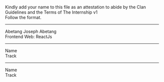 Kindly add your name to this file as an attestation to abide by the Clan Guidelines and the Terms of The Internship v1
<br/> Follow the format.<br/> 
___
Abetang Joseph Abetang <br/>
Frontend Web: ReactJs
___
Name <br/>
Track
___
Name <br/>
Track
